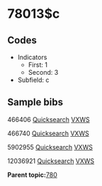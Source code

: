 # 78013$c

## Codes

-   Indicators
    -   First: 1
    -   Second: 3
-   Subfield: c

## Sample bibs

466406 [Quicksearch](https://search.library.yale.edu/catalog/466406) [VXWS](http://prodorbis.library.yale.edu:7014/vxws/GetHoldingsService?bibId=466406)

466740 [Quicksearch](https://search.library.yale.edu/catalog/466740) [VXWS](http://prodorbis.library.yale.edu:7014/vxws/GetHoldingsService?bibId=466740)

5902955 [Quicksearch](https://search.library.yale.edu/catalog/5902955) [VXWS](http://prodorbis.library.yale.edu:7014/vxws/GetHoldingsService?bibId=5902955)

12036921 [Quicksearch](https://search.library.yale.edu/catalog/12036921) [VXWS](http://prodorbis.library.yale.edu:7014/vxws/GetHoldingsService?bibId=12036921)

**Parent topic:**[780](../../tags/780/780.md)

